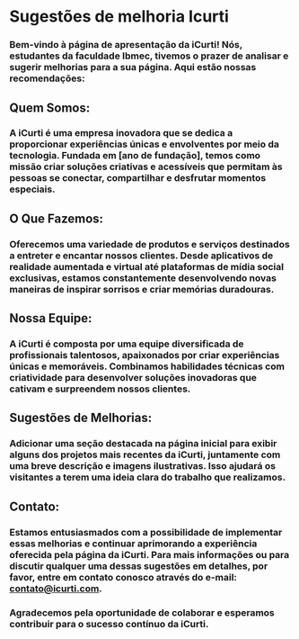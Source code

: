# Sugestões de melhoria Icurti
### Bem-vindo à página de apresentação da iCurti! Nós, estudantes da faculdade Ibmec, tivemos o prazer de analisar e sugerir melhorias para a sua página. Aqui estão nossas recomendações:

## Quem Somos:
### A iCurti é uma empresa inovadora que se dedica a proporcionar experiências únicas e envolventes por meio da tecnologia. Fundada em [ano de fundação], temos como missão criar soluções criativas e acessíveis que permitam às pessoas se conectar, compartilhar e desfrutar momentos especiais.

## O Que Fazemos:
### Oferecemos uma variedade de produtos e serviços destinados a entreter e encantar nossos clientes. Desde aplicativos de realidade aumentada e virtual até plataformas de mídia social exclusivas, estamos constantemente desenvolvendo novas maneiras de inspirar sorrisos e criar memórias duradouras.

## Nossa Equipe:
### A iCurti é composta por uma equipe diversificada de profissionais talentosos, apaixonados por criar experiências únicas e memoráveis. Combinamos habilidades técnicas com criatividade para desenvolver soluções inovadoras que cativam e surpreendem nossos clientes.

## Sugestões de Melhorias:
### Adicionar uma seção destacada na página inicial para exibir alguns dos projetos mais recentes da iCurti, juntamente com uma breve descrição e imagens ilustrativas. Isso ajudará os visitantes a terem uma ideia clara do trabalho que realizamos.

## Contato:
### Estamos entusiasmados com a possibilidade de implementar essas melhorias e continuar aprimorando a experiência oferecida pela página da iCurti. Para mais informações ou para discutir qualquer uma dessas sugestões em detalhes, por favor, entre em contato conosco através do e-mail: contato@icurti.com.

### Agradecemos pela oportunidade de colaborar e esperamos contribuir para o sucesso contínuo da iCurti.
